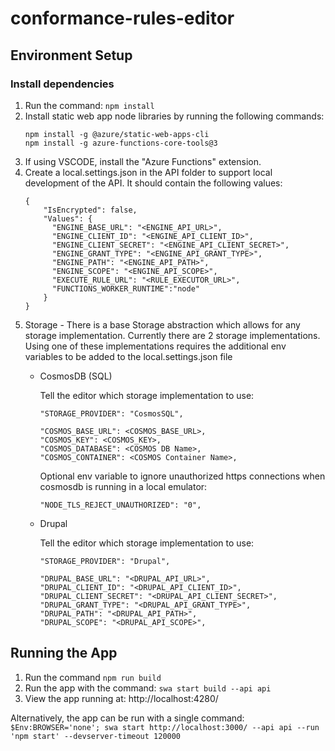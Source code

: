 # conformance-rules-editor

## Environment Setup 

### Install dependencies
1. Run the command: `npm install`
2. Install static web app node libraries by running the following commands:
    ```
    npm install -g @azure/static-web-apps-cli
    npm install -g azure-functions-core-tools@3
    ```
3. If using VSCODE, install the "Azure Functions" extension.
4. Create a local.settings.json in the API folder to support local development of the API. It should contain the following values:
    ```
    {
        "IsEncrypted": false,
        "Values": {
          "ENGINE_BASE_URL": "<ENGINE_API_URL>",
          "ENGINE_CLIENT_ID": "<ENGINE_API_CLIENT_ID>",
          "ENGINE_CLIENT_SECRET": "<ENGINE_API_CLIENT_SECRET>",
          "ENGINE_GRANT_TYPE": "<ENGINE_API_GRANT_TYPE>",
          "ENGINE_PATH": "<ENGINE_API_PATH>",
          "ENGINE_SCOPE": "<ENGINE_API_SCOPE>",
          "EXECUTE_RULE_URL": "<RULE_EXECUTOR_URL>",
          "FUNCTIONS_WORKER_RUNTIME":"node"
        }
    }
    ```
5. Storage - There is a base Storage abstraction which allows for any storage implementation. Currently there are 2 storage implementations. Using one of these implementations requires the additional env variables to be added to the local.settings.json file    
   - CosmosDB (SQL)

     Tell the editor which storage implementation to use:
     ```
     "STORAGE_PROVIDER": "CosmosSQL",
     ```
     ```
     "COSMOS_BASE_URL": <COSMOS_BASE_URL>,
     "COSMOS_KEY": <COSMOS_KEY>,
     "COSMOS_DATABASE": <COSMOS DB Name>,
     "COSMOS_CONTAINER": <COSMOS Container Name>,
     ```
     Optional env variable to ignore unauthorized https connections when cosmosdb is running in a local emulator: 
     ```
     "NODE_TLS_REJECT_UNAUTHORIZED": "0",
     ```
   - Drupal
   
     Tell the editor which storage implementation to use:
     ```
     "STORAGE_PROVIDER": "Drupal",
     ```
     ```
     "DRUPAL_BASE_URL": "<DRUPAL_API_URL>",
     "DRUPAL_CLIENT_ID": "<DRUPAL_API_CLIENT_ID>",
     "DRUPAL_CLIENT_SECRET": "<DRUPAL_API_CLIENT_SECRET>",
     "DRUPAL_GRANT_TYPE": "<DRUPAL_API_GRANT_TYPE>",
     "DRUPAL_PATH": "<DRUPAL_API_PATH>",
     "DRUPAL_SCOPE": "<DRUPAL_API_SCOPE>",
     ```

## Running the App

1. Run the command `npm run build`
2. Run the app with the command: `swa start build --api api`
3. View the app running at: http://localhost:4280/

Alternatively, the app can be run with a single command: `$Env:BROWSER='none'; swa start http://localhost:3000/ --api api --run 'npm start' --devserver-timeout 120000`
